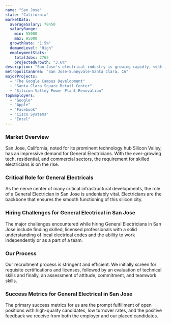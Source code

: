 ```yaml
---
name: "San Jose"
state: "California"
marketData:
  averageSalary: 78450
  salaryRange:
    min: 55000
    max: 95000
  growthRate: "1.5%"
  demandLevel: "High"
  employmentStats:
    totalJobs: 2765
    projectedGrowth: "3.6%"
description: "San Jose's electrical industry is growing rapidly, with jobs and salaries projected to increase over the next ten years. Much of this growth is driven by the high demand for electrical and electronic engineers, particularly within the tech industry."
metropolitanArea: "San Jose-Sunnyvale-Santa Clara, CA"
majorProjects:
  - "The Google Campus Development"
  - "Santa Clara Square Retail Center"
  - "Silicon Valley Power Plant Renovation"
topEmployers:
  - "Google"
  - "Apple"
  - "Facebook"
  - "Cisco Systems"
  - "Intel"
---
```


### Market Overview
San Jose, California, noted for its prominent technology hub Silicon Valley, has an impressive demand for General Electricians. With the ever-growing tech, residential, and commercial sectors, the requirement for skilled electricians is on the rise.

### Critical Role for General Electricals
As the nerve center of many critical infrastructural developments, the role of a General Electrician in San Jose is undeniably vital. Electricians are the backbone that ensures the smooth functioning of this silicon city.

### Hiring Challenges for General Electrical in San Jose
The major challenges encountered while hiring General Electricians in San Jose include finding skilled, licensed professionals with a solid understanding of local electrical codes and the ability to work independently or as a part of a team.

### Our Process
Our recruitment process is stringent and efficient. We initially screen for requisite certifications and licenses, followed by an evaluation of technical skills and finally, an assessment of attitude, commitment, and teamwork skills.

### Success Metrics for General Electrical in San Jose
The primary success metrics for us are the prompt fulfillment of open positions with high-quality candidates, low turnover rates, and the positive feedback we receive from both the employer and our placed candidates.